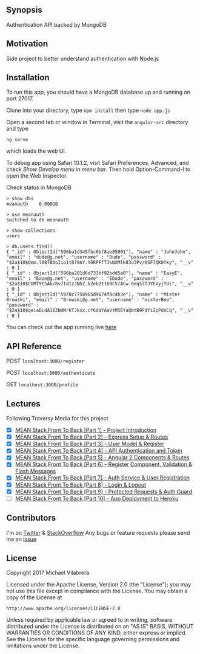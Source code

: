 ## Synopsis

Authentication API backed by MongoDB

## Motivation

Side project to better understand authentication with Node.js


## Installation

To run this app, you should have a MongoDB database up and running on port 27017.

Clone into your directory, type
`npm install`
then type
`node app.js`

Open a second tab or window in Terminal, visit the `angular-src` directory and type

`ng serve`

which loads the web UI.

To debug app using Safari 10.1.2, visit Safari Preferences, Advanced, and check _Show Develop menu in menu bar_. Then hold Option-Command-I to open the Web Inspector.

Check status in MongoDB

```terminal
> show dbs
meanauth    0.000GB

> use meanauth
switched to db meanauth

> show collections
users

> db.users.find()
{ "_id" : ObjectId("596ba1d345fbc0bf8ae85001"), "name" : "JohnJohn", "email" : "dude@g.net", "username" : "Dude", "password" : "$2a$10$Qmm.l007BDoIio1t079AY.Y6RPFfTJsNXMlk83u3Pv/0SF7QKOfky", "__v" : 0 }
{ "_id" : ObjectId("596ba201d6d733bf92bdd5a0"), "name" : "EasyE", "email" : "Eaze@g.net", "username" : "EDude", "password" : "$2a$10$CbMT9t5Ak/8v7IdIzJNhZ.bZeb2t160CV/ACw.0eq5lTJYEVyjYUi", "__v" : 0 }
{ "_id" : ObjectId("5970c7758965d9674f8c4b3e"), "name" : "Mister Browski", "email" : "Browski@g.net", "username" : "misterBee", "password" : "$2a$10$qeiaDLdA1IZNdMrkTJkxx.cf6daYAaVtM5EYaQbtB9FdYiZpPdoCq", "__v" : 0 }
```

You can check out the app running live [here](https://young-crag-66696.herokuapp.com)

## API Reference

POST `localhost:3000/register`

POST `localhost:3000/authenticate`

GET `localhost:3000/profile`


## Lectures

Following Traversy Media for this project

- [x] [MEAN Stack Front To Back [Part 1] - Project Introduction](https://youtu.be/uONz0lEWft0)
- [x] [MEAN Stack Front To Back [Part 2] - Express Setup & Routes](https://www.youtube.com/watch?v=DQ9pZ2NKXRo)
- [x] [MEAN Stack Front To Back [Part 3] - User Model & Register](https://youtu.be/1ZeDy2QI3OE)
- [x] [MEAN Stack Front To Back [Part 4] - API Authentication and Token](https://youtu.be/6pdFXmTfkeE)
- [x] [MEAN Stack Front To Back [Part 5] - Angular 2 Components & Routes](https://youtu.be/zrViDpWiNVE)
- [x] [MEAN Stack Front To Back [Part 6] - Register Component, Validation & Flash Messages](https://youtu.be/bxZAPoeMr7U)
- [x] [MEAN Stack Front To Back [Part 7] - Auth Service & User Registration](https://youtu.be/dFftMN32jyQ)
- [x] [MEAN Stack Front To Back [Part 8] - Login & Logout](https://youtu.be/rt6VSxXL4_w)
- [x] [MEAN Stack Front To Back [Part 9] - Protected Requests & Auth Guard](https://youtu.be/OILrJmjkId4)
- [ ] [MEAN Stack Front To Back [Part 10] - App Deployment to Heroku](https://youtu.be/cBfcbb07Tqk)

## Contributors

I'm on [Twitter](https://twitter.com/MVilabrera) &
       [StackOverflow](https://stackoverflow.com/users/2533857/fullmetalfist)
Any bugs or feature requests please send me an [issue](https://github.com/FullMetalFist/MeanAuth/issues/new)

## License

Copyright 2017 Michael Vilabrera

Licensed under the Apache License, Version 2.0 (the "License");
you may not use this file except in compliance with the License.
You may obtain a copy of the License at

    http://www.apache.org/licenses/LICENSE-2.0

Unless required by applicable law or agreed to in writing, software
distributed under the License is distributed on an "AS IS" BASIS,
WITHOUT WARRANTIES OR CONDITIONS OF ANY KIND, either express or implied.
See the License for the specific language governing permissions and
limitations under the License.
